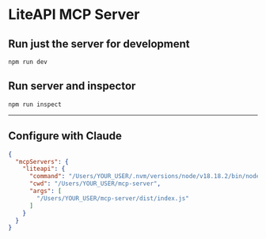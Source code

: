 # LiteAPI MCP Server

## Run just the server for development

```
npm run dev
```

## Run server and inspector

```
npm run inspect
```

---

## Configure with Claude

```json
{
  "mcpServers": {
    "liteapi": {
      "command": "/Users/YOUR_USER/.nvm/versions/node/v18.18.2/bin/node",
      "cwd": "/Users/YOUR_USER/mcp-server",
      "args": [
        "/Users/YOUR_USER/mcp-server/dist/index.js"
      ]
    }
  }
}
```